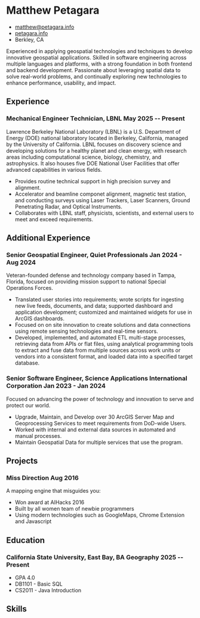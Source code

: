 <!-- The (first) h1 will be used as the <title> of the HTML page -->
# Matthew Petagara

<!-- The unordered list immediately after the h1 will be formatted on a single
line. It is intended to be used for contact details -->
- <matthew@petagara.info>
- [petagara.info](http://petagara.info)
- Berkley, CA

<!-- The paragraph after the h1 and ul and before the first h2 is optional. It
is intended to be used for a short summary. -->
<p class="summary">Experienced in applying geospatial technologies and techniques to develop innovative geospatial applications. Skilled in software engineering across multiple languages and platforms, with a strong foundation in both frontend and backend development. Passionate about leveraging spatial data to solve real-world problems, and continually exploring new technologies to enhance performance, usability, and impact.</p>

## Experience

<!-- You have to wrap the "left" and "right" half of these headings in spans by
hand -->
### <span>Mechanical Engineer Technician, LBNL</span> <span>May 2025 -- Present</span>

Lawrence Berkeley National Laboratory (LBNL) is a U.S. Department of Energy (DOE) national laboratory located in Berkeley, California, managed by the University of California. LBNL focuses on discovery science and developing solutions for a healthy planet and clean energy, with research areas including computational science, biology, chemistry, and astrophysics. It also houses five DOE National User Facilities that offer advanced capabilities in various fields. 

 - Provides routine technical support in high precision survey and alignment.
 - Accelerator and beamline componet alignment, magnetic test station, and conducting surveys using Laser Trackers, Laser Scanners, Ground Penetrating Radar, and Optical Instruments.
 - Collaborates with LBNL staff, physicists, scientists, and external users to meet and exceed requirements.

<div style="page-break-after: always;"></div>

## Additional Experience

### <span>Senior Geospatial Engineer, Quiet Professionals</span> <span>Jan 2024 - Aug 2024</span>

Veteran-founded defense and technology company based in Tampa, Florida, focused on providing mission support to national Special Operations Forces.

 - Translated user stories into requirements; wrote scripts for ingesting new live feeds, documents, and data; supported dashboard and application development; customized and maintained widgets for use in ArcGIS dashboards.
 - Focused on on site innovation to create solutions and data connections using remote sensing technologies and real-time sensors.
 - Developed, implemented, and automated ETL multi-stage processes, retrieving data from APIs or flat files, using analytical programming tools to extract and fuse data from multiple sources across work units or vendors into a consistent format, and loaded data into a specified target database.

### <span>Senior Software Engineer, Science Applications International Corporation</span> <span>Jan 2023 - Jan 2024</span>

Focused on advancing the power of technology and innovation to serve and protect our world. 

 - Upgrade, Maintain, and Develop over 30 ArcGIS Server Map and Geoprocessing Services to meet requirements from DoD-wide Users.
 - Worked with internal and external data sources in automated and manual processes.
 - Maintain Geospatial Data for multiple services that use the program.

## Projects

### <span>Miss Direction</span> <span>Aug 2016</span>

A mapping engine that misguides you:

   - Won award at AIHacks 2016
   - Built by all women team of newbie programmers
   - Using modern technologies such as GoogleMaps, Chrome Extension and Javascript

<div style="page-break-after: always;"></div>

## Education

### <span>California State University, East Bay, BA Geography</span> <span>2025 -- Present</span>

  - GPA 4.0
  - DB1101 - Basic SQL
  - CS2011 - Java Introduction

## Skills
